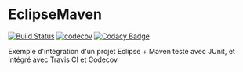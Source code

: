 # EclipseMaven

[![Build Status](https://travis-ci.org/Raul6469/EclipseMaven.svg?branch=master)](https://travis-ci.org/Raul6469/EclipseMaven)
[![codecov](https://codecov.io/gh/Raul6469/EclipseMaven/branch/master/graph/badge.svg)](https://codecov.io/gh/Raul6469/EclipseMaven)
[![Codacy Badge](https://api.codacy.com/project/badge/Grade/aabd61d290044d0e92403a4edaa21226)](https://www.codacy.com/app/vb4007/EclipseMaven?utm_source=github.com&amp;utm_medium=referral&amp;utm_content=Raul6469/EclipseMaven&amp;utm_campaign=Badge_Grade)

Exemple d'intégration d'un projet Eclipse + Maven testé avec JUnit, et intégré avec Travis CI et Codecov
